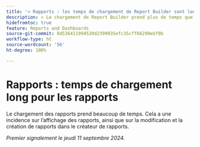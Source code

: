 ```yaml
---
title: '« Rapports : les temps de chargement de Report Builder sont longs. »'
description: « Le chargement de Report Builder prend plus de temps que la normale, parfois jusqu’à une minute. »
hidefromtoc: true
feature: Reports and Dashboards
source-git-commit: 0d536411994520d2399935efc35cff66290ebf9b
workflow-type: ht
source-wordcount: '56'
ht-degree: 100%

---
```



# Rapports : temps de chargement long pour les rapports

Le chargement des rapports prend beaucoup de temps. Cela a une incidence sur l’affichage des rapports, ainsi que sur la modification et la création de rapports dans le créateur de rapports.

_Premier signalement le jeudi 11 septembre 2024._
